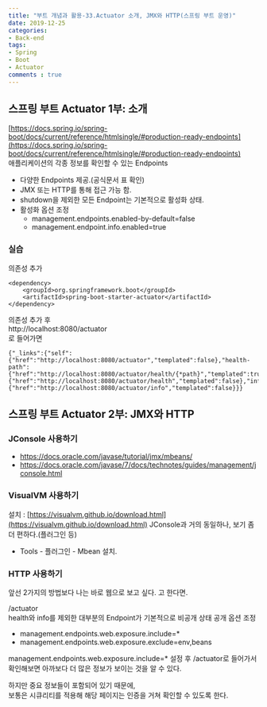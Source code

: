 ```yaml
---
title: "부트 개념과 활용-33.Actuator 소개, JMX와 HTTP(스프링 부트 운영)"
date: 2019-12-25
categories:
- Back-end
tags:
- Spring 
- Boot
- Actuator
comments : true
---
```


## 스프링 부트 Actuator 1부: 소개
[https://docs.spring.io/spring-boot/docs/current/reference/htmlsingle/#production-ready-endpoints](https://docs.spring.io/spring-boot/docs/current/reference/htmlsingle/#production-ready-endpoints)                    
애플리케이션의 각종 정보를 확인할 수 있는 Endpoints                  
- 다양한 Endpoints 제공.(공식문서 표 확인) 
- JMX 또는 HTTP를 통해 접근 가능 함.
- shutdown을 제외한 모든 Endpoint는 기본적으로 활성화 상태.
- 활성화 옵션 조정
  - management.endpoints.enabled-by-default=false
  - management.endpoint.info.enabled=true 

       
### 실습              
의존성 추가
~~~
<dependency>
    <groupId>org.springframework.boot</groupId>
    <artifactId>spring-boot-starter-actuator</artifactId>
</dependency>
~~~

의존성 추가 후            
http://localhost:8080/actuator             
로 들어가면           
~~~
{"_links":{"self":{"href":"http://localhost:8080/actuator","templated":false},"health-path":{"href":"http://localhost:8080/actuator/health/{*path}","templated":true},"health":{"href":"http://localhost:8080/actuator/health","templated":false},"info":{"href":"http://localhost:8080/actuator/info","templated":false}}}
~~~



## 스프링 부트 Actuator 2부: JMX와 HTTP

### JConsole 사용하기        
- https://docs.oracle.com/javase/tutorial/jmx/mbeans/
- https://docs.oracle.com/javase/7/docs/technotes/guides/management/jconsole.html


### VisualVM 사용하기
설치 : [https://visualvm.github.io/download.html](https://visualvm.github.io/download.html)
JConsole과 거의 동일하나, 보기 좀 더 편하다.(플러그인 등)
- Tools - 플러그인 - Mbean 설치.


### HTTP 사용하기
앞선 2가지의 방법보다 나는 바로 웹으로 보고 싶다. 고 한다면.            

/actuator        
health와 info를 제외한 대부분의 Endpoint가 기본적으로 비공개 상태
공개 옵션 조정
- management.endpoints.web.exposure.include=*
- management.endpoints.web.exposure.exclude=env,beans

management.endpoints.web.exposure.include=*
설정 후 /actuator로 들어가서 확인해보면 
아까보다 더 많은 정보가 보이는 것을 알 수 있다.

하지만 중요 정보들이 포함되어 있기 때문에,           
보통은 시큐리티를 적용해 해당 페이지는 인증을 거쳐 확인할 수 있도록 한다.               
        


